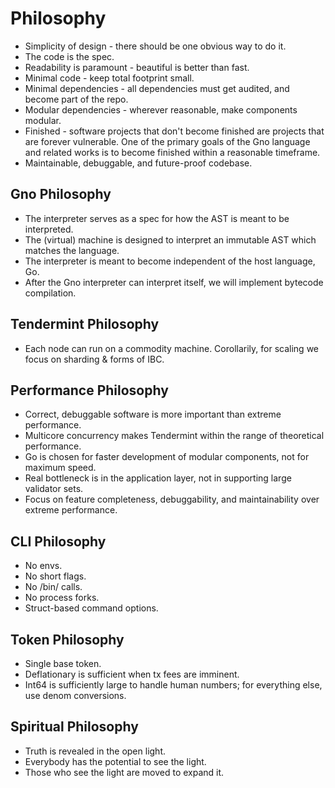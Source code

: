 # Philosophy

 * Simplicity of design - there should be one obvious way to do it.
 * The code is the spec.
 * Readability is paramount - beautiful is better than fast.
 * Minimal code - keep total footprint small.
 * Minimal dependencies - all dependencies must get audited, and become part of the repo.
 * Modular dependencies - wherever reasonable, make components modular.
 * Finished - software projects that don't become finished are projects that
   are forever vulnerable. One of the primary goals of the Gno language and
   related works is to become finished within a reasonable timeframe.
 * Maintainable, debuggable, and future-proof codebase.

## Gno Philosophy

 * The interpreter serves as a spec for how the AST is meant to be interpreted.
 * The (virtual) machine is designed to interpret an immutable AST which matches the language.
 * The interpreter is meant to become independent of the host language, Go.
 * After the Gno interpreter can interpret itself, we will implement bytecode compilation.

## Tendermint Philosophy

 * Each node can run on a commodity machine. Corollarily, for scaling we focus on sharding & forms of IBC.

## Performance Philosophy

* Correct, debuggable software is more important than extreme performance.
* Multicore concurrency makes Tendermint within the range of theoretical performance.
* Go is chosen for faster development of modular components, not for maximum speed.
* Real bottleneck is in the application layer, not in supporting large validator sets.
* Focus on feature completeness, debuggability, and maintainability over extreme performance.

## CLI Philosophy

 * No envs.
 * No short flags.
 * No /bin/ calls.
 * No process forks.
 * Struct-based command options.

## Token Philosophy

 * Single base token.
 * Deflationary is sufficient when tx fees are imminent.
 * Int64 is sufficiently large to handle human numbers; for everything else, use denom conversions.

## Spiritual Philosophy

 * Truth is revealed in the open light.
 * Everybody has the potential to see the light.
 * Those who see the light are moved to expand it.
